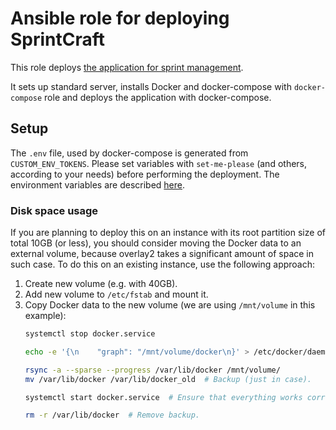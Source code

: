 Ansible role for deploying SprintCraft
============================================================

This role deploys [the application for sprint management][1].

It sets up standard server, installs Docker and docker-compose with `docker-compose` role
and deploys the application with docker-compose.

## Setup
The `.env` file, used by docker-compose is generated from `CUSTOM_ENV_TOKENS`.
Please set variables with `set-me-please` (and others, according to your needs) before performing the deployment.
The environment variables are described [here][2].

### Disk space usage
If you are planning to deploy this on an instance with its root partition size of total 10GB (or less),
you should consider moving the Docker data to an external volume, because overlay2 takes a significant amount of space
in such case. To do this on an existing instance, use the following approach:
1. Create new volume (e.g. with 40GB).
1. Add new volume to `/etc/fstab` and mount it.
1. Copy Docker data to the new volume (we are using `/mnt/volume` in this example):
   ```bash
   systemctl stop docker.service
   
   echo -e '{\n    "graph": "/mnt/volume/docker\n}' > /etc/docker/daemon.json
   
   rsync -a --sparse --progress /var/lib/docker /mnt/volume/
   mv /var/lib/docker /var/lib/docker_old  # Backup (just in case).
   
   systemctl start docker.service  # Ensure that everything works correctly now.
   
   rm -r /var/lib/docker  # Remove backup.
   ```

[1]: https://gitlab.com/opencraft/dev/sprintcraft
[2]: https://gitlab.com/opencraft/dev/sprintcraft/-/blob/master/config/settings/base.py
